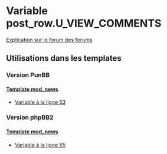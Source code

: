 # Variable post_row.U_VIEW_COMMENTS
[Explication sur le forum des forums](http://forum.forumactif.com/t294113-listing-des-variables#post_row.U_VIEW_COMMENTS)
## Utilisations dans les templates
### Version PunBB
#### [Template mod_news](punbb/mod_news.md)
* [Variable à la ligne 53](../punbb/mod_news.tpl#L53)
### Version phpBB2
#### [Template mod_news](subsilver/mod_news.md)
* [Variable à la ligne 65](../subsilver/mod_news.tpl#L65)